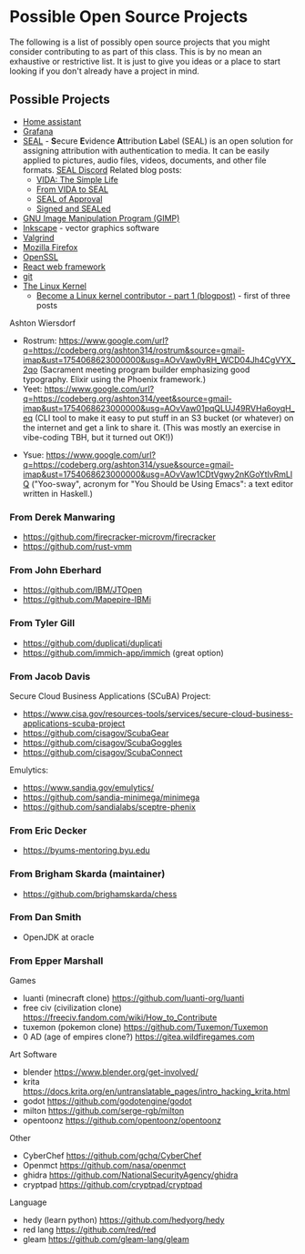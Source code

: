 # Possible Open Source Projects 
The following is a list of possibly open source projects that you might consider contributing to as part of this class.  This is by no mean an exhaustive or restrictive list.  It is just to give you ideas or a place to start looking if you don't already have a project in mind.

## Possible Projects
* [Home assistant](https://www.home-assistant.io/integrations/)
* [Grafana](https://grafana.com/docs/grafana/latest/developers/contribute/)
* [SEAL](https://signmydata.com/?about) - **S**ecure **E**vidence **A**ttribution **L**abel (SEAL) is an open solution for assigning attribution with authentication to media. It can be easily applied to pictures, audio files, videos, documents, and other file formats. [SEAL Discord](https://discord.gg/qWt4krtTPD) Related blog posts:
  * [VIDA: The Simple Life](https://www.hackerfactor.com/blog/index.php?/archives/1028-VIDA-The-Simple-Life.html)
  * [From VIDA to SEAL](https://www.hackerfactor.com/blog/index.php?/archives/1044-From-VIDA-to-SEAL.html)
  * [SEAL of Approval](https://www.hackerfactor.com/blog/index.php?/archives/1049-SEAL-of-Approval.html)
  * [Signed and SEALed](https://www.hackerfactor.com/blog/index.php?/archives/1050-Signed-and-SEALed.html)
* [GNU Image Manipulation Program (GIMP)](https://www.gimp.org/)
* [Inkscape](https://inkscape.org/) - vector graphics software
* [Valgrind](https://valgrind.org/)
* [Mozilla Firefox](https://mozilla.org)
* [OpenSSL](https://github.com/openssl/openssl)
* [React web framework](https://react.dev/)
* [git](https://git-scm.com/)
* [The Linux Kernel](https://github.com/torvalds/linux)
  * [Become a Linux kernel contributor - part 1 (blogpost)](https://hackerbikepacker.com/kernel-contributor-1) - first of three posts


Ashton Wiersdorf

* Rostrum: https://www.google.com/url?q=https://codeberg.org/ashton314/rostrum&source=gmail-imap&ust=1754068623000000&usg=AOvVaw0yRH_WCD04Jh4CgVYX_2qo (Sacrament meeting program builder emphasizing good typography.   Elixir using the Phoenix framework.)
* Yeet: https://www.google.com/url?q=https://codeberg.org/ashton314/yeet&source=gmail-imap&ust=1754068623000000&usg=AOvVaw01pqQLUJ49RVHa6oyqH_eq (CLI tool to make it easy to put stuff in an S3 bucket (or   whatever) on the internet and get a link to share it. (This was   mostly an exercise in vibe-coding TBH, but it turned out OK!))
- Ysue: https://www.google.com/url?q=https://codeberg.org/ashton314/ysue&source=gmail-imap&ust=1754068623000000&usg=AOvVaw1CDtVgwy2nKGoYtlvRmLlQ ("Yoo-sway", acronym for "You Should be Using Emacs": a text   editor written in Haskell.)

### From Derek Manwaring

* https://github.com/firecracker-microvm/firecracker
* https://github.com/rust-vmm


### From John Eberhard

* https://github.com/IBM/JTOpen
* https://github.com/Mapepire-IBMi


### From Tyler Gill

* https://github.com/duplicati/duplicati
* https://github.com/immich-app/immich (great option)

### From Jacob Davis

Secure Cloud Business Applications (SCuBA) Project: 

* https://www.cisa.gov/resources-tools/services/secure-cloud-business-applications-scuba-project
* https://github.com/cisagov/ScubaGear
* https://github.com/cisagov/ScubaGoggles
* https://github.com/cisagov/ScubaConnect

Emulytics: 

* https://www.sandia.gov/emulytics/
* https://github.com/sandia-minimega/minimega
* https://github.com/sandialabs/sceptre-phenix

### From Eric Decker

* https://byums-mentoring.byu.edu

### From Brigham Skarda (maintainer)

* https://github.com/brighamskarda/chess

### From Dan Smith

* OpenJDK at oracle

### From Epper Marshall

Games

* luanti (minecraft clone) https://github.com/luanti-org/luanti
* free civ (civilization clone) https://freeciv.fandom.com/wiki/How_to_Contribute
* tuxemon (pokemon clone) https://github.com/Tuxemon/Tuxemon
* 0 AD (age of empires clone?) https://gitea.wildfiregames.com

Art Software

* blender https://www.blender.org/get-involved/
* krita https://docs.krita.org/en/untranslatable_pages/intro_hacking_krita.html
* godot https://github.com/godotengine/godot
* milton https://github.com/serge-rgb/milton
* opentoonz https://github.com/opentoonz/opentoonz

Other

* CyberChef https://github.com/gchq/CyberChef
* Openmct https://github.com/nasa/openmct
* ghidra https://github.com/NationalSecurityAgency/ghidra
* cryptpad https://github.com/cryptpad/cryptpad

Language

* hedy (learn python) https://github.com/hedyorg/hedy
* red lang https://github.com/red/red
* gleam https://github.com/gleam-lang/gleam